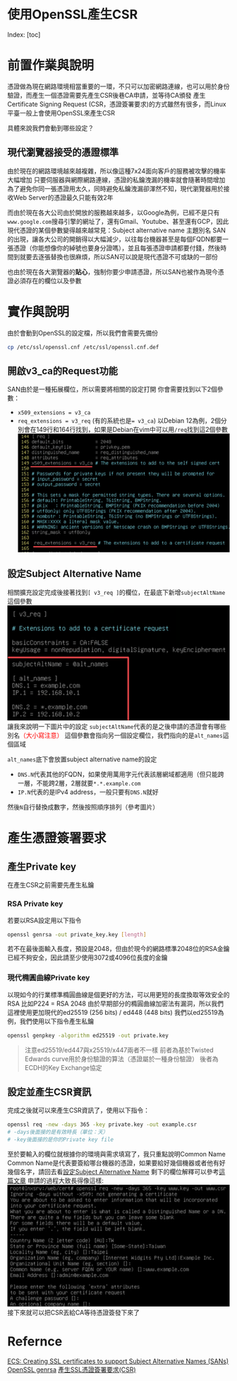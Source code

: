 # 使用OpenSSL產生CSR

Index:
[toc]

# 前置作業與說明
憑證做為現在網路環境相當重要的一環，不只可以加密網路連線，也可以用於身份驗證，而產生一個憑證需要先產生CSR後巷CA申請，並等待CA頒發
產生Certificate Signing Request (CSR，憑證簽署要求)的方式雖然有很多，而Linux平臺一般上會使用OpenSSL來產生CSR

具體來說我們會動到哪些設定？
## 現代瀏覽器接受的憑證標準
由於現在的網路環境越來越複雜，所以像這種7x24面向客戶的服務被攻擊的機率大幅增加
只要伺服器與網際網路連線，憑證的私鑰洩漏的機率就會隨著時間增加
為了避免你同一張憑證用太久，同時避免私鑰洩漏卻渾然不知，現代瀏覽器用於接收Web Server的憑證最久只能有效2年

而由於現在各大公司由於開放的服務越來越多，以Google為例，已經不是只有`www.google.com`搜尋引擎的網址了，還有Gmail、Youtube、甚至還有GCP，因此現代憑證的某個參數變得越來越常見：Subject alternative name 主題別名
SAN的出現，讓各大公司的開銷得以大幅減少，以往每台機器甚至是每個FQDN都要一張憑證（你能想像你的綽號也要身分證嗎），並且每張憑證申請都要付錢，然後時間到就要去逐張替換也很麻煩，所以SAN可以說是現代憑證不可或缺的一部份

也由於現在各大瀏覽器的**貼心**，強制你要少申請憑證，所以SAN也被作為現今憑證必須存在的欄位以及參數

# 實作與說明
由於會動到OpenSSL的設定檔，所以我們會需要先備份
```bash
cp /etc/ssl/openssl.cnf /etc/ssl/openssl.cnf.def
```
## 開啟v3_ca的Request功能
SAN由於是一種拓展欄位，所以需要將相關的設定打開
你會需要找到以下2個參數：
- `x509_extensions = v3_ca` 
- `req_extensions = v3_req` (有的系統也是`= v3_ca`)
以Debian 12為例，2個分別會在149行和164行找到，如果是Debian在vim中可以用`/req`找到這2個參數![](../Picture/v3_ca_req.png)

## 設定Subject Alternative Name
相關擴充設定完成後接著找到`[ v3_req ]`的欄位，在最底下新增`subjectAltName`這個參數![](../Picture/subjectAltName.png)
讓我來說明一下圖片中的設定
`subjectAltName`代表的是之後申請的憑證會有哪些別名<span style="color: red">（大小寫注意）</span>
這個參數會指向另一個設定欄位，我們指向的是`alt_names`這個區域

`alt_names`底下會放置subject alternative name的設定
- `DNS.N`代表其他的FQDN，如果使用萬用字元代表該層網域都適用（但只能跨一層，不能跨2層，2層就要`*.*.example.com`
- `IP.N`代表的是IPv4 address，一般只要有`DNS.N`就好

然後`N`自行替換成數字，然後按照順序排列（參考圖片）

# 產生憑證簽署要求
## 產生Private key
在產生CSR之前需要先產生私鑰

### RSA Private key
若要以RSA設定用以下指令
```bash
openssl genrsa -out private_key.key [length]
```
若不在最後面輸入長度，預設是2048，但由於現今的網路標準2048位的RSA金鑰已經不夠安全，因此請至少使用3072或4096位長度的金鑰

### 現代橢圓曲線Private key
以現如今的行業標準橢圓曲線是個更好的方法，可以用更短的長度換取等效安全的RSA
比如P224 = RSA 2048
由於早期部分的橢圓曲線加密法有漏洞，所以我們這裡使用更加現代的ed25519 (256 bits) / ed448 (448 bits)
我們以ed25519為例，我們使用以下指令產生私鑰
```bash
openssl genpkey -algorithm ed25519 -out private.key
```

> 注意ed25519/ed447與x25519/x447兩者不一樣
> 前者為基於Twisted Edwards curve用於身份驗證的算法（憑證屬於一種身份驗證）
> 後者為ECDH的Key Exchange協定

## 設定並產生CSR資訊
完成之後就可以來產生CSR資訊了，使用以下指令：
```bash
openssl req -new -days 365 -key private.key -out example.csr
# -days後面接的是有效時長（單位：天）
# -key後面接的是你的Private key file
```
至於要輸入的欄位就根據你的環境與需求填寫了，我只重點說明Common Name
Common Name是代表要簽給哪台機器的憑證，如果要給好幾個機器或者他有好幾個名字，請回去看[設定Subject Alternative Name](#設定subject-alternative-name)
剩下的欄位解釋可以參考[這篇文章](https://docs.gandi.net/zh-hant/ssl/common_operations/csr.html#cn)
申請的過程大致長得像這樣:![](../Picture/Certificate_request.png)
接下來就可以把CSR丟給CA等待憑證簽發下來了

# Refernce
[ECS: Creating SSL certificates to support Subject Alternative Names (SANs)](https://www.dell.com/support/kbdoc/zh-tw/000021675/ecs-creating-ssl-certificates-to-support-subject-alternative-names-sans)
[OpenSSL genrsa](https://www.openssl.org/docs/man1.1.1/man1/genrsa.html)
[產生SSL憑證簽署要求(CSR)](https://docs.gandi.net/zh-hant/ssl/common_operations/csr.html)